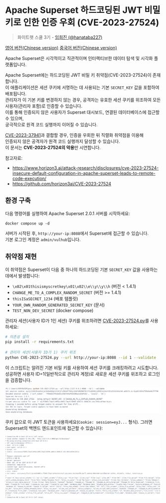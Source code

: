# Apache Superset 하드코딩된 JWT 비밀 키로 인한 인증 우회 (CVE-2023-27524)

> 화이트햇 스쿨 3기 - [임희진 (@hanataba227)](https://github.com/hanataba227)

[영어 버전(Chinese version)](https://github.com/vulhub/vulhub/blob/master/superset/CVE-2023-27524/README.md)
[중국어 버전(Chinese version)](https://github.com/vulhub/vulhub/blob/master/superset/CVE-2023-27524/README.zh-cn.md)

Apache Superset은 시각적이고 직관적이며 인터랙티브한 데이터 탐색 및 시각화 플랫폼입니다.

Apache Superset에는 하드코딩된 JWT 비밀 키 취약점(CVE-2023-27524)이 존재합니다.  
이 애플리케이션은 세션 쿠키에 서명하는 데 사용되는 기본 `SECRET_KEY` 값을 포함하여 배포됩니다.  
관리자가 이 기본 키를 변경하지 않는 경우, 공격자는 유효한 세션 쿠키를 위조하여 모든 사용자(관리자 포함)로 인증할 수 있습니다.  
이를 통해 인증되지 않은 사용자가 Superset 대시보드, 연결된 데이터베이스에 접근할 수 있으며,  
궁극적으로 원격 코드 실행까지 이어질 수 있습니다.

[CVE-2023-37941](../CVE-2023-37941/README.md)과 결합할 경우, 인증을 우회한 뒤 직렬화 취약점을 이용해  
인증되지 않은 공격자가 원격 코드 실행까지 달성할 수 있습니다.  
이 문서는 **CVE-2023-27524의 악용**만 시연합니다.

참고자료:

- <https://www.horizon3.ai/attack-research/disclosures/cve-2023-27524-insecure-default-configuration-in-apache-superset-leads-to-remote-code-execution/>
- <https://github.com/horizon3ai/CVE-2023-27524>

## 환경 구축

다음 명령어를 실행하여 Apache Superset 2.0.1 서버를 시작하세요:

```
docker compose up -d
```

서버가 시작된 후, `http://your-ip:8088`에서 Superset에 접근할 수 있습니다.  
기본 로그인 계정은 `admin/vulhub`입니다.

## 취약점 재현

이 취약점은 Superset이 다음 중 하나의 하드코딩된 기본 `SECRET_KEY` 값을 사용하는 데에서 발생합니다:

- `\x02\x01thisismyscretkey\x01\x02\\e\\y\\y\\h` (버전 < 1.4.1)
- `CHANGE_ME_TO_A_COMPLEX_RANDOM_SECRET` (버전 >= 1.4.1)
- `thisISaSECRET_1234` (배포 템플릿)
- `YOUR_OWN_RANDOM_GENERATED_SECRET_KEY` (문서)
- `TEST_NON_DEV_SECRET` (docker compose)

관리자 세션(사용자 ID가 1인 세션) 쿠키를 위조하려면 [CVE-2023-27524.py](CVE-2023-27524.py)를 사용하세요:

```bash
# 의존성 설치
pip install -r requirements.txt

# 관리자 세션(사용자 ID가 1) 쿠키 위조
python CVE-2023-27524.py --url http://your-ip:8088 --id 1 --validate
```

이 스크립트는 알려진 기본 비밀 키를 사용하여 세션 쿠키를 크래킹하려고 시도합니다.  
성공하면 사용자 ID=1(일반적으로 관리자 계정)로 새로운 세션 쿠키를 위조하고 로그인을 검증합니다.

![](1.png)

쿠키 값으로 이 JWT 토큰을 사용하세요(`Cookie: session=eyJ...` 형식). 그러면 Superset의 백엔드 엔드포인트에 접근할 수 있습니다:

![](2.png)
